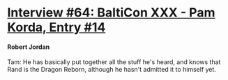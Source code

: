 # [Interview #64: BaltiCon XXX - Pam Korda, Entry #14](https://www.theoryland.com/intvmain.php?i=64#14)

#### Robert Jordan

Tam: He has basically put together all the stuff he's heard, and knows that Rand is the Dragon Reborn, although he hasn't admitted it to himself yet.

